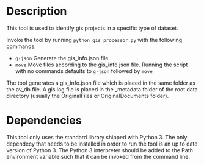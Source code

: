 # Description

This tool is used to identify gis projects in a specific type of dataset.

Invoke the tool by running `python gis_processor.py` with the following commands:
* `g-json` Generate the gis_info.json file.
* `move` Move files according to the gis_info.json file.
Running the script with no commands defaults to `g-json` followed by `move`

The tool generates a gis_info.json file which is placed in the same folder as the av_db file.
A gis log file is placed in the _metadata folder of the root data directory 
(usually the OriginalFiles or OriginalDocuments folder).

# Dependencies
This tool only uses the standard library shipped with Python 3.
The only dependecy that needs to be installed in order to run the tool
is an up to date version of Python 3. The Python 3 interpreter should be
added to the Path environment variable such that it can be invoked from the command line.
